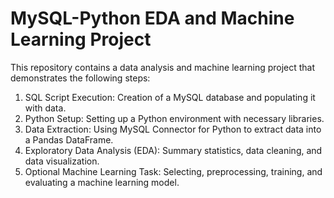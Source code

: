 # MySQL-Python EDA and Machine Learning Project

This repository contains a data analysis and machine learning project that demonstrates the following steps:

1. SQL Script Execution: Creation of a MySQL database and populating it with data.
2. Python Setup: Setting up a Python environment with necessary libraries.
3. Data Extraction: Using MySQL Connector for Python to extract data into a Pandas DataFrame.
4. Exploratory Data Analysis (EDA): Summary statistics, data cleaning, and data visualization.
5. Optional Machine Learning Task: Selecting, preprocessing, training, and evaluating a machine learning model.

